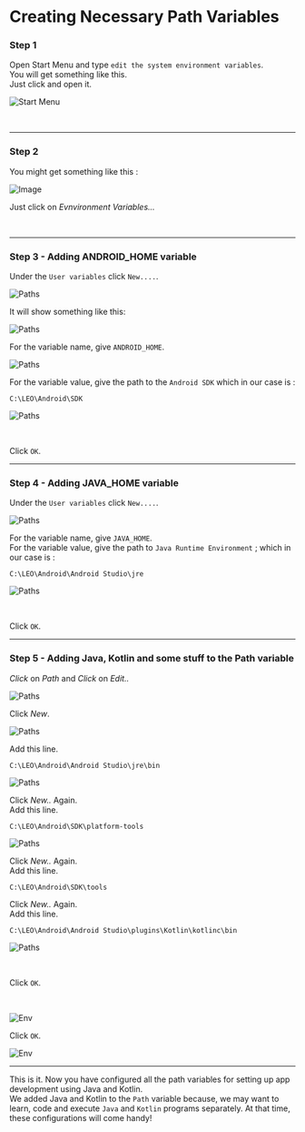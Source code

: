 # Creating Necessary Path Variables

### Step 1

Open Start Menu and type `edit the system environment variables`.<br>
You will get something like this. <br>
Just click and open it.

![Start Menu](img/01.png)

<br>

<hr>

### Step 2

You might get something like this : <br>

![Image](img/02.png)

Just click on _Evnvironment Variables..._

<br>

<hr>

### Step 3 - Adding ANDROID_HOME variable

Under the `User variables` click `New....`.

![Paths](img/03.png)

It will show something like this:

![Paths](img/04.png)

For the variable name, give `ANDROID_HOME`. <br>

![Paths](img/05.png)

For the variable value, give the path to the `Android SDK` which in our case is : <br> 

```
C:\LEO\Android\SDK
```

![Paths](img/06.png)

<br>

Click `OK`.

<hr>

### Step 4 - Adding JAVA_HOME variable

Under the `User variables` click `New....`.

![Paths](img/07.png)

For the variable name, give `JAVA_HOME`. <br>
For the variable value, give the path to `Java Runtime Environment` ; which in our case is : <br>

```
C:\LEO\Android\Android Studio\jre
```

![Paths](img/08.png)

<br>

Click `OK`.

<hr>

### Step 5 - Adding Java, Kotlin and some stuff to the Path variable

_Click_ on _Path_ and _Click_ on _Edit.._ <br>

![Paths](img/09.png)

Click _New_. <br>

![Paths](img/10.png)

Add this line.<br>

```
C:\LEO\Android\Android Studio\jre\bin
```

![Paths](img/11.png)

Click _New.._ Again.<br>
Add this line.<br>

```
C:\LEO\Android\SDK\platform-tools
```

![Paths](img/12.png)

Click _New.._ Again.<br>
Add this line.<br>

```
C:\LEO\Android\SDK\tools
```

Click _New.._ Again.<br>
Add this line.<br>

```
C:\LEO\Android\Android Studio\plugins\Kotlin\kotlinc\bin
```

![Paths](img/13.png)

<br>

Click `OK`.

<br>

![Env](img/14.png)

Click `OK`.

![Env](img/15.png)

<hr>

This is it. Now you have configured all the path variables for setting up app development using Java and Kotlin. <br>
We added Java and Kotlin to the `Path` variable because, we may want to learn, code and execute `Java` and `Kotlin` programs separately. At that time, these configurations will come handy!
